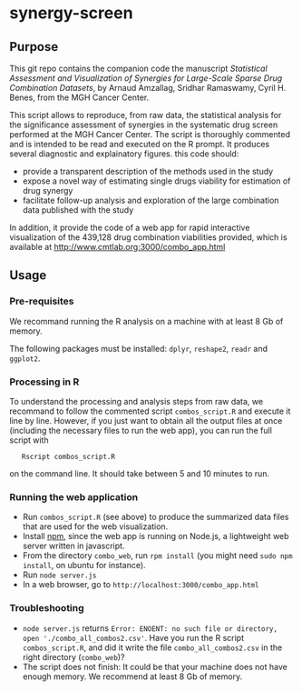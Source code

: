 # synergy-screen

## Purpose
This git repo contains the companion code the manuscript *Statistical Assessment and Visualization of Synergies for Large-Scale Sparse Drug Combination Datasets*, by Arnaud Amzallag, Sridhar Ramaswamy, Cyril H. Benes, from the MGH Cancer Center.

This script allows to reproduce, from raw data, the statistical analysis for the significance assessment of synergies in
the systematic drug screen performed at the MGH Cancer Center. The script is thoroughly commented and is intended to be
read and executed on the R prompt. It produces several diagnostic and explainatory figures. 
this code should:
* provide a transparent description of the methods used in the study
* expose a novel way of estimating single drugs viability for estimation of drug synergy
* facilitate follow-up analysis and exploration of the large combination data published with the study

In addition, it provide the code of a web app for rapid interactive visualization of the 439,128 drug combination
viabilities provided, which is available at http://www.cmtlab.org:3000/combo_app.html

## Usage

### Pre-requisites
We recommand running the R analysis on a machine with at least 8 Gb of memory.

The following packages must be installed: `dplyr`, `reshape2`, `readr` and `ggplot2`. 

### Processing in R
To understand the processing and analysis steps from raw data, we recommand to follow the commented script `combos_script.R` and execute it line by line.
However, if you just want to obtain all the output files at once (including the necessary files to run the web app),
you can run the full script with
```
   Rscript combos_script.R
```
on the command line. It should take between 5 and 10 minutes to run. 

### Running the web application
* Run `combos_script.R` (see above) to produce the summarized data files that are used for the web visualization.
* Install [npm](https://docs.npmjs.com/getting-started/installing-node), since the web app is running on Node.js,
a lightweight web server written in javascript. 
* From the directory `combo_web`, run `rpm install` (you might need `sudo npm install`, on ubuntu for instance). 
* Run `node server.js`
* In a web browser, go to `http://localhost:3000/combo_app.html`

### Troubleshooting
* `node server.js` returns `Error: ENOENT: no such file or directory, open './combo_all_combos2.csv'`. Have you run the R script `combos_script.R`, and did it write the file `combo_all_combos2.csv` in the right directory (`combo_web`)?
* The script does not finish: It could be that your machine does not have enough memory. We recommend at least 8 Gb of memory.
